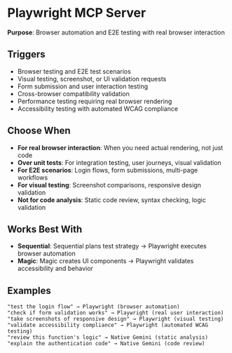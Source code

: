 # Playwright MCP Server

**Purpose**: Browser automation and E2E testing with real browser interaction

## Triggers
- Browser testing and E2E test scenarios
- Visual testing, screenshot, or UI validation requests
- Form submission and user interaction testing
- Cross-browser compatibility validation
- Performance testing requiring real browser rendering
- Accessibility testing with automated WCAG compliance

## Choose When
- **For real browser interaction**: When you need actual rendering, not just code
- **Over unit tests**: For integration testing, user journeys, visual validation
- **For E2E scenarios**: Login flows, form submissions, multi-page workflows
- **For visual testing**: Screenshot comparisons, responsive design validation
- **Not for code analysis**: Static code review, syntax checking, logic validation

## Works Best With
- **Sequential**: Sequential plans test strategy → Playwright executes browser automation
- **Magic**: Magic creates UI components → Playwright validates accessibility and behavior

## Examples
```
"test the login flow" → Playwright (browser automation)
"check if form validation works" → Playwright (real user interaction)
"take screenshots of responsive design" → Playwright (visual testing)
"validate accessibility compliance" → Playwright (automated WCAG testing)
"review this function's logic" → Native Gemini (static analysis)
"explain the authentication code" → Native Gemini (code review)
```
